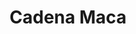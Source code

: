 ---
title: Cadena Maca
date: 
draft: false

# descripcion
description : Cadena con pelotitas

materials: Plata 925

color: Plateado

dimensions: 40cm, 45cm y 50cm

code: 04-12-0107

type: "Colgantes"

categories: []

price: $3.010,00

# Images
# first image will be shown in the product page
images:
  # - image: "images/path_to_image"
  # La ubicacion de las imagenes es imagenes/Colgantes/Colgantes.Cadenas/04-12-0107-cadena-maca
  - image: "./images/colgantes/cadenas/04-12-0107-cadena-con-pelotitas_a.JPG"
  - image: "./images/colgantes/cadenas/04-12-0107-cadena-con-pelotitas_b.JPG"
---